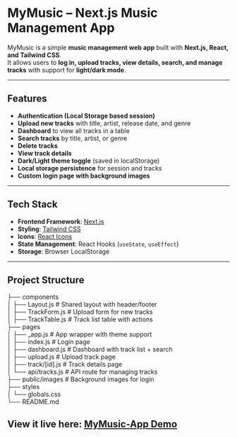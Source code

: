 #  MyMusic – Next.js Music Management App

MyMusic is a simple **music management web app** built with **Next.js, React, and Tailwind CSS**.  
It allows users to **log in, upload tracks, view details, search, and manage tracks** with support for **light/dark mode**.

---

##  Features

-  **Authentication (Local Storage based session)**
-  **Upload new tracks** with title, artist, release date, and genre
-  **Dashboard** to view all tracks in a table
-  **Search tracks** by title, artist, or genre
-  **Delete tracks**
-  **View track details**
-  **Dark/Light theme toggle** (saved in localStorage)
-  **Local storage persistence** for session and tracks
-  **Custom login page with background images**

---

##  Tech Stack

- **Frontend Framework**: [Next.js](https://nextjs.org/)
- **Styling**: [Tailwind CSS](https://tailwindcss.com/)
- **Icons**: [React Icons](https://react-icons.github.io/react-icons/)
- **State Management**: React Hooks (`useState`, `useEffect`)
- **Storage**: Browser LocalStorage

---

##  Project Structure

├── components      
│ ├── Layout.js # Shared layout with header/footer    
│ ├── TrackForm.js # Upload form for new tracks      
│ ├── TrackTable.js # Track list table with actions      
├── pages      
│ ├── _app.js # App wrapper with theme support      
│ ├── index.js # Login page    
│ ├── dashboard.js # Dashboard with track list + search      
│ ├── upload.js # Upload track page    
│ ├── track/[id].js # Track details page    
│ └── api/tracks.js # API route for managing tracks    
├── public/images # Background images for login    
├── styles      
│ └── globals.css      
└── README.md  

## View it live here: [MyMusic-App Demo](https://vivekphadol07.github.io/Music-Dashboard/)
